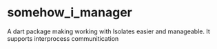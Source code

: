 # somehow_i_manager
A dart package making working with Isolates easier and manageable. It supports interprocess communitication
